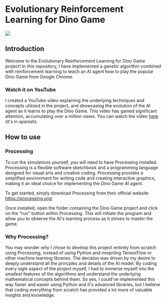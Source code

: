 # Evolutionary Reinforcement Learning for Dino Game

<img src="https://i.imgur.com/5PfGc6h.png" />

## Introduction

Welcome to the Evolutionary Reinforcement Learning for Dino Game project! In this repository, I have implemented a genetic algorithm combined with reinforcement learning to teach an AI agent how to play the popular Dino Game from Google Chrome. 

### Watch it on YouTube

I created a YouTube video explaining the underlying techniques and concepts utilized in the project, and showcasing the evolution of the AI agent as it learns to play the Dino Game. This video has gained significant attention, accumulating over a million views. You can watch the video <a href="https://youtu.be/gC85en0Vmh4">here</a> (it's in spanish).

## How to use

### Processing
To run the simulations yourself, you will need to have Processing installed. Processing is a flexible software sketchbook and a programming language designed for visual arts and creative coding. Processing provides a simplified environment for writing code and creating interactive graphics, making it an ideal choice for implementing the Dino Game AI agent.

To get started, simply download Processing from their official website https://processing.org/

Once installed, open the folder containing the Dino Game project and click on the "run" button within Processing. This will initiate the program and allow you to observe the AI's learning process as it strives to master the game.

### Why Processing?

You may wonder why I chose to develop this project entirely from scratch using Processing, instead of using Python and imoprting TensorFlow or other machine learning libraries. The decision was driven by my desire to deeply understand all the princples and details of the AI model. By coding every sigle aspect of the project myself, I had to immerse myself into the smallest features of the algorithms and understand the underlying mathematical concepts behind them. So yes, I could've implemented this way faster and easier using Python and it's advanced libraries, but I believe that coding everything from scratch has provided a lot more of valuable insights and knowledge.

